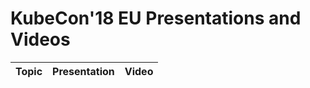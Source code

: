 # KubeCon'18 EU Presentations and Videos


| Topic        | Presentation          | Video  |
| ------------- |:-------------:| -----:|
